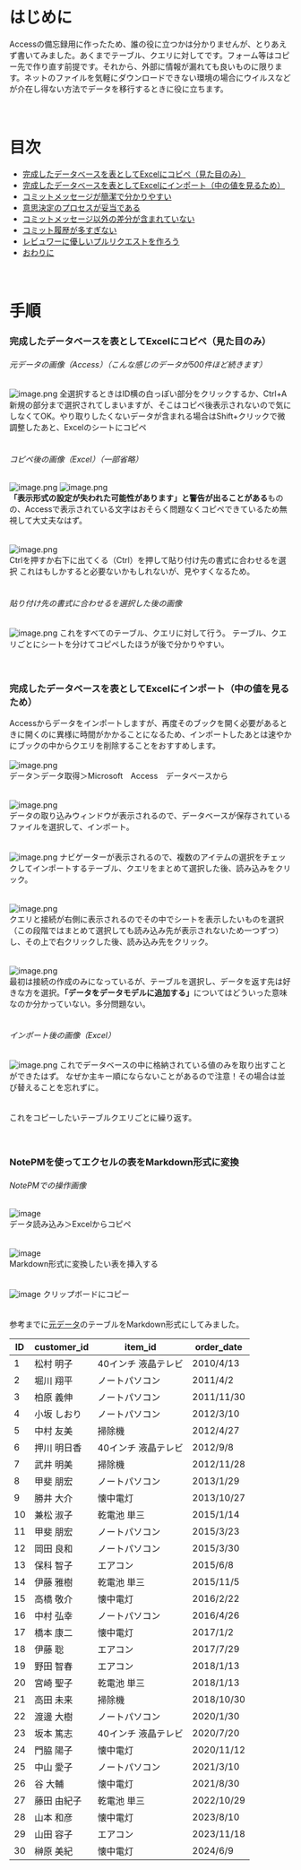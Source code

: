 # はじめに
Accessの備忘録用に作ったため、誰の役に立つかは分かりませんが、とりあえず書いてみました。あくまでテーブル、クエリに対してです。フォーム等はコピー先で作り直す前提です。それから、外部に情報が漏れても良いものに限ります。ネットのファイルを気軽にダウンロードできない環境の場合にウイルスなどが介在し得ない方法でデータを移行するときに役に立ちます。<br><br><br>

# 目次
- [完成したデータベースを表としてExcelにコピペ（見た目のみ）](#完成したデータベースを表としてexcelにコピペ見た目のみ)
- [完成したデータベースを表としてExcelにインポート（中の値を見るため）](#完成したデータベースを表としてexcelにインポート中の値を見るため)
- [コミットメッセージが簡潔で分かりやすい](#コミットメッセージが簡潔で分かりやすい)
- [意思決定のプロセスが妥当である](#意思決定のプロセスが妥当である)
- [コミットメッセージ以外の差分が含まれていない](#コミットメッセージ以外の差分が含まれていない)
- [コミット履歴が多すぎない](#コミット履歴が多すぎない)
- [レビュワーに優しいプルリクエストを作ろう](#レビュワーに優しいプルリクエストを作ろう)
- [おわりに](#おわりに)<br><br><br>

# 手順
### 完成したデータベースを表としてExcelにコピペ（見た目のみ）
###### 元データの画像（Access）（こんな感じのデータが500件ほど続きます）
![image.png](https://qiita-image-store.s3.ap-northeast-1.amazonaws.com/0/3821426/66c47458-8a09-b06c-85f3-ae253150c374.png)
全選択するときはID横の白っぽい部分をクリックするか、Ctrl+A
新規の部分まで選択されてしまいますが、そこはコピペ後表示されないので気にしなくてOK。やり取りしたくないデータが含まれる場合はShift+クリックで微調整したあと、Excelのシートにコピペ<br><br>
###### コピペ後の画像（Excel）（一部省略）

![image.png](https://qiita-image-store.s3.ap-northeast-1.amazonaws.com/0/3821426/c5e29068-f077-52f6-c0a8-362cbdf26b3c.png)
![image.png](https://qiita-image-store.s3.ap-northeast-1.amazonaws.com/0/3821426/23021c41-6f0d-7e7a-ec57-d377d387b346.png)  
<strong>「表示形式の設定が失われた可能性があります」と警告が出ることがある</strong>ものの、Accessで表示されている文字はおそらく問題なくコピペできているため無視して大丈夫なはず。<br><br><br>
![image.png](https://qiita-image-store.s3.ap-northeast-1.amazonaws.com/0/3821426/37116e70-fe95-ebac-9ed7-c9cad4c63ba7.png)  
Ctrlを押すか右下に出てくる（Ctrl）を押して貼り付け先の書式に合わせるを選択
これはもしかすると必要ないかもしれないが、見やすくなるため。
<br><br>
###### 貼り付け先の書式に合わせるを選択した後の画像
![image.png](https://qiita-image-store.s3.ap-northeast-1.amazonaws.com/0/3821426/300e6ab3-22a0-0fe9-0fe9-db777004ef23.png)
これをすべてのテーブル、クエリに対して行う。
テーブル、クエリごとにシートを分けてコピペしたほうが後で分かりやすい。<br><br><br>

### 完成したデータベースを表としてExcelにインポート（中の値を見るため）
Accessからデータをインポートしますが、再度そのブックを開く必要があるときに開くのに異様に時間がかかることになるため、インポートしたあとは速やかにブックの中からクエリを削除することをおすすめします。
<br><br>
![image.png](https://qiita-image-store.s3.ap-northeast-1.amazonaws.com/0/3821426/b4dded9c-aa40-3809-8f53-68e86d63b0fa.png)  
データ＞データ取得＞Microsoft　Access　データベースから
<br><br><br>
![image.png](https://qiita-image-store.s3.ap-northeast-1.amazonaws.com/0/3821426/2a7d822a-3a7e-066f-ccdf-4c9b7ff1f5f3.png)  
データの取り込みウィンドウが表示されるので、データベースが保存されているファイルを選択して、インポート。
<br><br><br>
![image.png](https://qiita-image-store.s3.ap-northeast-1.amazonaws.com/0/3821426/af361ce0-88c8-0971-e535-0715edf802d6.png)
ナビゲーターが表示されるので、複数のアイテムの選択をチェックしてインポートするテーブル、クエリをまとめて選択した後、読み込みをクリック。
<br><br><br>
![image.png](https://qiita-image-store.s3.ap-northeast-1.amazonaws.com/0/3821426/b1ccf23a-b8e3-fbf1-5838-4864d6684536.png)  
クエリと接続が右側に表示されるのでその中でシートを表示したいものを選択（この段階ではまとめて選択しても読み込み先が表示されないため一つずつ）し、その上で右クリックした後、読み込み先をクリック。
<br><br><br>
![image.png](https://qiita-image-store.s3.ap-northeast-1.amazonaws.com/0/3821426/1078e903-e6ad-88fa-f25c-40075b5d9d01.png)  
最初は接続の作成のみになっているが、テーブルを選択し、データを返す先は好きな方を選択。<strong>「データをデータモデルに追加する」</strong>についてはどういった意味なのか分かっていない。多分問題ない。
<br><br>
###### インポート後の画像（Excel）
![image.png](https://qiita-image-store.s3.ap-northeast-1.amazonaws.com/0/3821426/5cce0694-3de5-0043-e130-5af20aead0ea.png)
これでデータベースの中に格納されている値のみを取り出すことができたはず。
なぜか主キー順にならないことがあるので注意！その場合は並び替えることを忘れずに。
<br><br><br>
これをコピーしたいテーブルクエリごとに繰り返す。
<br><br><br>
### NotePMを使ってエクセルの表をMarkdown形式に変換
###### NotePMでの操作画像
![image](https://github.com/yumi100/sample/assets/116421936/1ee452e8-bd95-4114-ab58-1b05bc1dd46f)  
データ読み込み＞Excelからコピペ
<br><br><br>
![image](https://github.com/yumi100/sample/assets/116421936/4020f98e-5d6b-422f-b691-1d9aa2d4a215)  
Markdown形式に変換したい表を挿入する
<br><br><br>
![image](https://github.com/yumi100/sample/assets/116421936/dfa52b45-2134-4cc2-b0cd-fffcc944f576)
クリップボードにコピー
<br><br><br>
参考までに[元データ](#元データの画像accessこんな感じのデータが500件ほど続きます)のテーブルをMarkdown形式にしてみました。

| ID  | customer_id | item_id             | order_date | 
| --- | ----------- | ------------------- | ---------- | 
| 1   | 松村 明子   | 40インチ 液晶テレビ | 2010/4/13  | 
| 2   | 堀川 翔平   | ノートパソコン      | 2011/4/2   | 
| 3   | 柏原 義伸   | ノートパソコン      | 2011/11/30 | 
| 4   | 小坂 しおり | ノートパソコン      | 2012/3/10  | 
| 5   | 中村 友美   | 掃除機              | 2012/4/27  | 
| 6   | 押川 明日香 | 40インチ 液晶テレビ | 2012/9/8   | 
| 7   | 武井 明美   | 掃除機              | 2012/11/28 | 
| 8   | 甲斐 朋宏   | ノートパソコン      | 2013/1/29  | 
| 9   | 勝井 大介   | 懐中電灯            | 2013/10/27 | 
| 10  | 兼松 淑子   | 乾電池 単三         | 2015/1/14  | 
| 11  | 甲斐 朋宏   | ノートパソコン      | 2015/3/23  | 
| 12  | 岡田 良和   | ノートパソコン      | 2015/3/30  | 
| 13  | 保科 智子   | エアコン            | 2015/6/8   | 
| 14  | 伊藤 雅樹   | 乾電池 単三         | 2015/11/5  | 
| 15  | 高橋 敬介   | 懐中電灯            | 2016/2/22  | 
| 16  | 中村 弘幸   | ノートパソコン      | 2016/4/26  | 
| 17  | 橋本 康二   | 懐中電灯            | 2017/1/2   | 
| 18  | 伊藤 聡     | エアコン            | 2017/7/29  | 
| 19  | 野田 智春   | エアコン            | 2018/1/13  | 
| 20  | 宮崎 聖子   | 乾電池 単三         | 2018/1/13  | 
| 21  | 高田 未来   | 掃除機              | 2018/10/30 | 
| 22  | 渡邊 大樹   | ノートパソコン      | 2020/1/30  | 
| 23  | 坂本 篤志   | 40インチ 液晶テレビ | 2020/7/20  | 
| 24  | 門脇 陽子   | 懐中電灯            | 2020/11/12 | 
| 25  | 中山 愛子   | ノートパソコン      | 2021/3/10  | 
| 26  | 谷 大輔     | 懐中電灯            | 2021/8/30  | 
| 27  | 藤田 由紀子 | 乾電池 単三         | 2022/10/29 | 
| 28  | 山本 和彦   | 懐中電灯            | 2023/8/10  | 
| 29  | 山田 容子   | エアコン            | 2023/11/18 | 
| 30  | 榊原 美紀   | 懐中電灯            | 2024/6/9   | 

